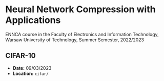 # Neural Network Compression with Applications
ENNCA course in the Faculty of Electronics and Information Technology, Warsaw University of Technology, Summer Semester, 2022/2023

## CIFAR-10 
- **Date:** 09/03/2023
- **Location:** `cifar/`
